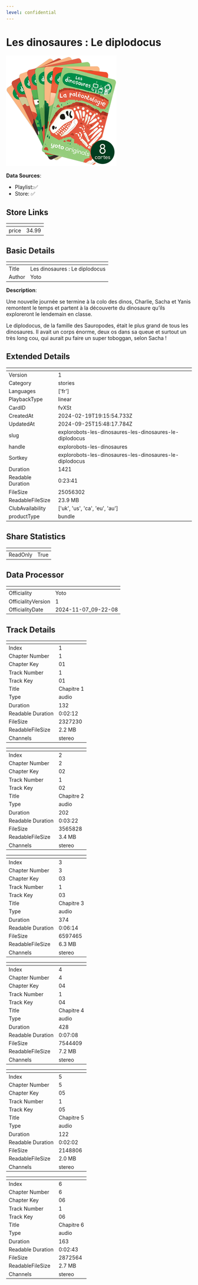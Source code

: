 ```yaml
---
level: confidential
---
```

# Les dinosaures : Le diplodocus

![card_[fvXSt].png](../../img/cards/card_[fvXSt].png)

**Data Sources**: 

- Playlist:✅
- Store: ✅


## Store Links

| <!-- --> | <!-- --> |
| - | - |
| price | 34.99 |


## Basic Details

| <!-- --> | <!-- --> |
| - | - |
| Title | Les dinosaures : Le diplodocus |
| Author | Yoto |

**Description**:

Une nouvelle journée se termine à la colo des dinos, Charlie, Sacha et Yanis remontent le temps et partent à la découverte du dinosaure qu’ils exploreront le lendemain en classe. 

Le diplodocus, de la famille des Sauropodes, était le plus grand de tous les dinosaures. Il avait un corps énorme, deux os dans sa queue et surtout un très long cou, qui aurait pu faire un super toboggan, selon Sacha !



## Extended Details

| <!-- --> | <!-- --> |
| - | - |
| Version | 1 |
| Category | stories |
| Languages | ['fr'] |
| PlaybackType | linear |
| CardID | fvXSt |
| CreatedAt | 2024-02-19T19:15:54.733Z |
| UpdatedAt | 2024-09-25T15:48:17.784Z |
| slug | explorobots-les-dinosaures-les-dinosaures-le-diplodocus |
| handle | explorobots-les-dinosaures |
| Sortkey | explorobots-les-dinosaures-les-dinosaures-le-diplodocus |
| Duration | 1421 |
| Readable Duration | 0:23:41 |
| FileSize | 25056302 |
| ReadableFileSize | 23.9 MB |
| ClubAvailability | ['uk', 'us', 'ca', 'eu', 'au'] |
| productType | bundle |


## Share Statistics

| <!-- --> | <!-- --> |
| - | - |
| ReadOnly | True |


## Data Processor

| <!-- --> | <!-- --> |
| - | - |
| Officiality | Yoto
| OfficialityVersion | 1
| OfficialityDate | 2024-11-07_09-22-08


## Track Details

| <!-- --> | <!-- --> |
| - | - |
| Index | 1 |
| Chapter Number | 1 |
| Chapter Key | 01 |
| Track Number | 1 |
| Track Key | 01 |
| Title | Chapitre 1 |
| Type | audio |
| Duration | 132 |
| Readable Duration | 0:02:12 |
| FileSize | 2327230 |
| ReadableFileSize | 2.2 MB |
| Channels | stereo |

| <!-- --> | <!-- --> |
| - | - |
| Index | 2 |
| Chapter Number | 2 |
| Chapter Key | 02 |
| Track Number | 1 |
| Track Key | 02 |
| Title | Chapitre 2 |
| Type | audio |
| Duration | 202 |
| Readable Duration | 0:03:22 |
| FileSize | 3565828 |
| ReadableFileSize | 3.4 MB |
| Channels | stereo |

| <!-- --> | <!-- --> |
| - | - |
| Index | 3 |
| Chapter Number | 3 |
| Chapter Key | 03 |
| Track Number | 1 |
| Track Key | 03 |
| Title | Chapitre 3 |
| Type | audio |
| Duration | 374 |
| Readable Duration | 0:06:14 |
| FileSize | 6597465 |
| ReadableFileSize | 6.3 MB |
| Channels | stereo |

| <!-- --> | <!-- --> |
| - | - |
| Index | 4 |
| Chapter Number | 4 |
| Chapter Key | 04 |
| Track Number | 1 |
| Track Key | 04 |
| Title | Chapitre 4 |
| Type | audio |
| Duration | 428 |
| Readable Duration | 0:07:08 |
| FileSize | 7544409 |
| ReadableFileSize | 7.2 MB |
| Channels | stereo |

| <!-- --> | <!-- --> |
| - | - |
| Index | 5 |
| Chapter Number | 5 |
| Chapter Key | 05 |
| Track Number | 1 |
| Track Key | 05 |
| Title | Chapitre 5 |
| Type | audio |
| Duration | 122 |
| Readable Duration | 0:02:02 |
| FileSize | 2148806 |
| ReadableFileSize | 2.0 MB |
| Channels | stereo |

| <!-- --> | <!-- --> |
| - | - |
| Index | 6 |
| Chapter Number | 6 |
| Chapter Key | 06 |
| Track Number | 1 |
| Track Key | 06 |
| Title | Chapitre 6 |
| Type | audio |
| Duration | 163 |
| Readable Duration | 0:02:43 |
| FileSize | 2872564 |
| ReadableFileSize | 2.7 MB |
| Channels | stereo |

